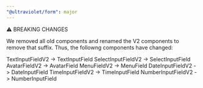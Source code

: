 ```yaml
---
"@ultraviolet/form": major
---
```


⚠️ BREAKING CHANGES

We removed all old components and renamed the V2 components to remove that suffix. Thus, the followng components have changed:

TextInputFieldV2 -> TextInputField
SelectInputFieldV2 -> SelectInputField
AvatarFieldV2 -> AvatarField
MenuFieldV2  -> MenuField
DateInputFieldV2 -> DateInputField
TimeInputFieldV2 -> TimeInputField
NumberInputFieldV2 -> NumberInputField
